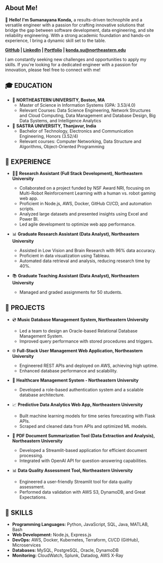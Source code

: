 ## About Me!
👋 **Hello! I'm Sumanayana Konda,** a results-driven technophile and a versatile engineer with a passion for crafting innovative solutions that bridge the gap between software development, data engineering, and site reliability engineering. With a strong academic foundation and hands-on experience, I bring a dynamic skill set to the table.

**[GitHub](https://github.com/yourgithub) | [LinkedIn](https://www.linkedin.com/in/yourlinkedin) | [Portfolio](https://yourportfolio.com) | konda.su@northeastern.edu**

I am constantly seeking new challenges and opportunities to apply my skills. If you're looking for a dedicated engineer with a passion for innovation, please feel free to connect with me!

## 🎓 **EDUCATION**
- 🏫 **NORTHEASTERN UNIVERSITY, Boston, MA**
  - Master of Science in Information Systems (GPA: 3.53/4.0)
  - Relevant Courses: Data Science Engineering, Network Structures and Cloud Computing, Data Management and Database Design, Big Data Systems, and Intelligence Analytics
- 🏫 **SASTRA UNIVERSITY, Thanjavur, India**
  - Bachelor of Technology, Electronics and Communication Engineering, Honors (3.52/4)
  - Relevant courses: Computer Networking, Data Structure and Algorithms, Object-Oriented Programming

## 💼 **EXPERIENCE**
- 👨‍💻 **Research Assistant (Full Stack Development), Northeastern University**
  - Collaborated on a project funded by NSF Award NRI, focusing on Multi-Robot Reinforcement Learning with a human vs. robot gaming web app.
  - Proficient in Node.js, AWS, Docker, GitHub CI/CD, and automation scripts.
  - Analyzed large datasets and presented insights using Excel and Power BI.
  - Led agile development to optimize web app performance.

- 📊 **Graduate Research Assistant (Data Analyst), Northeastern University**
  - Assisted in Low Vision and Brain Research with 96% data accuracy.
  - Proficient in data visualization using Tableau.
  - Automated data retrieval and analysis, reducing research time by 40%.

- 📚 **Graduate Teaching Assistant (Data Analyst), Northeastern University**
  - Managed and graded assignments for 50 students.

## 🚀 **PROJECTS**
- 💿 **Music Database Management System, Northeastern University**
  - Led a team to design an Oracle-based Relational Database Management System.
  - Improved query performance with stored procedures and triggers.

- 🌐 **Full-Stack User Management Web Application, Northeastern University**
  - Engineered REST APIs and deployed on AWS, achieving high uptime.
  - Enhanced database performance and scalability.

- 💉 **Healthcare Management System - Northeastern University**
  - Developed a role-based authentication system and a scalable database architecture.

- 📈 **Predictive Data Analytics Web App, Northeastern University**
  - Built machine learning models for time series forecasting with Flask APIs.
  - Scraped and cleaned data from APIs and optimized ML models.

- 📄 **PDF Document Summarization Tool (Data Extraction and Analysis), Northeastern University**
  - Developed a Streamlit-based application for efficient document processing.
  - Integrated with OpenAI API for question-answering capabilities.

- 📊 **Data Quality Assessment Tool, Northeastern University**
  - Engineered a user-friendly Streamlit tool for data quality assessment.
  - Performed data validation with AWS S3, DynamoDB, and Great Expectations.

## 🔧 **SKILLS**
- **Programming Languages:** Python, JavaScript, SQL, Java, MATLAB, Bash
- **Web Development:** Node.js, Express.js
- **DevOps:** AWS, Docker, Kubernetes, Terraform, CI/CD (GitHub), Microservices
- **Databases:** MySQL, PostgreSQL, Oracle, DynamoDB
- **Monitoring:** CloudWatch, Splunk, Datadog, AWS X-Ray








